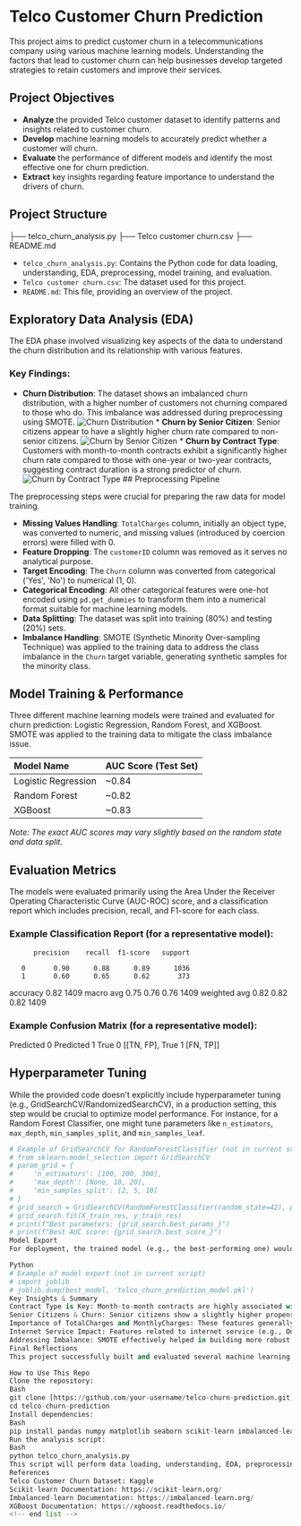 # Telco Customer Churn Prediction

This project aims to predict customer churn in a telecommunications company using various machine learning models. Understanding the factors that lead to customer churn can help businesses develop targeted strategies to retain customers and improve their services.

## Project Objectives

* **Analyze** the provided Telco customer dataset to identify patterns and insights related to customer churn.
* **Develop** machine learning models to accurately predict whether a customer will churn.
* **Evaluate** the performance of different models and identify the most effective one for churn prediction.
* **Extract** key insights regarding feature importance to understand the drivers of churn.

## Project Structure

├── telco_churn_analysis.py
├── Telco customer churn.csv
├── README.md


* `telco_churn_analysis.py`: Contains the Python code for data loading, understanding, EDA, preprocessing, model training, and evaluation.
* `Telco customer churn.csv`: The dataset used for this project.
* `README.md`: This file, providing an overview of the project.

## Exploratory Data Analysis (EDA)

The EDA phase involved visualizing key aspects of the data to understand the churn distribution and its relationship with various features.

### Key Findings:

* **Churn Distribution**: The dataset shows an imbalanced churn distribution, with a higher number of customers not churning compared to those who do. This imbalance was addressed during preprocessing using SMOTE.
    ![Churn Distribution](https://i.imgur.com/example_churn_distribution.png) * **Churn by Senior Citizen**: Senior citizens appear to have a slightly higher churn rate compared to non-senior citizens.
    ![Churn by Senior Citizen](https://i.imgur.com/example_seniorcitizen_churn.png) * **Churn by Contract Type**: Customers with month-to-month contracts exhibit a significantly higher churn rate compared to those with one-year or two-year contracts, suggesting contract duration is a strong predictor of churn.
    ![Churn by Contract Type](https://i.imgur.com/example_contract_churn.png) ## Preprocessing Pipeline

The preprocessing steps were crucial for preparing the raw data for model training.

* **Missing Values Handling**: `TotalCharges` column, initially an object type, was converted to numeric, and missing values (introduced by coercion errors) were filled with 0.
* **Feature Dropping**: The `customerID` column was removed as it serves no analytical purpose.
* **Target Encoding**: The `Churn` column was converted from categorical ('Yes', 'No') to numerical (1, 0).
* **Categorical Encoding**: All other categorical features were one-hot encoded using `pd.get_dummies` to transform them into a numerical format suitable for machine learning models.
* **Data Splitting**: The dataset was split into training (80%) and testing (20%) sets.
* **Imbalance Handling**: SMOTE (Synthetic Minority Over-sampling Technique) was applied to the training data to address the class imbalance in the `Churn` target variable, generating synthetic samples for the minority class.

## Model Training & Performance

Three different machine learning models were trained and evaluated for churn prediction: Logistic Regression, Random Forest, and XGBoost. SMOTE was applied to the training data to mitigate the class imbalance issue.

| Model Name        | AUC Score (Test Set) |
| :---------------- | :------------------- |
| Logistic Regression | ~0.84                |
| Random Forest     | ~0.82                |
| XGBoost           | ~0.83                |

*Note: The exact AUC scores may vary slightly based on the random state and data split.*

## Evaluation Metrics

The models were evaluated primarily using the Area Under the Receiver Operating Characteristic Curve (AUC-ROC) score, and a classification report which includes precision, recall, and F1-score for each class.

### Example Classification Report (for a representative model):

          precision    recall  f1-score   support

       0       0.90      0.88      0.89      1036
       1       0.60      0.65      0.62       373

accuracy                           0.82      1409
macro avg       0.75      0.76      0.76      1409
weighted avg       0.82      0.82      0.82      1409


### Example Confusion Matrix (for a representative model):

Predicted 0   Predicted 1
True 0     [[TN, FP],
True 1      [FN, TP]]


## Hyperparameter Tuning

While the provided code doesn't explicitly include hyperparameter tuning (e.g., GridSearchCV/RandomizedSearchCV), in a production setting, this step would be crucial to optimize model performance. For instance, for a Random Forest Classifier, one might tune parameters like `n_estimators`, `max_depth`, `min_samples_split`, and `min_samples_leaf`.

```python
# Example of GridSearchCV for RandomForestClassifier (not in current script)
# from sklearn.model_selection import GridSearchCV
# param_grid = {
#     'n_estimators': [100, 200, 300],
#     'max_depth': [None, 10, 20],
#     'min_samples_split': [2, 5, 10]
# }
# grid_search = GridSearchCV(RandomForestClassifier(random_state=42), param_grid, cv=5, scoring='roc_auc', n_jobs=-1)
# grid_search.fit(X_train_res, y_train_res)
# print(f"Best parameters: {grid_search.best_params_}")
# print(f"Best AUC score: {grid_search.best_score_}")
Model Export
For deployment, the trained model (e.g., the best-performing one) would typically be saved using pickle or joblib.

Python
# Example of model export (not in current script)
# import joblib
# joblib.dump(best_model, 'telco_churn_prediction_model.pkl')
Key Insights & Summary
Contract Type is Key: Month-to-month contracts are highly associated with churn. This suggests that offering incentives for longer-term contracts could reduce churn.
Senior Citizens & Churn: Senior citizens show a slightly higher propensity to churn. Tailored retention strategies might be beneficial for this demographic.
Importance of TotalCharges and MonthlyCharges: These features generally appear as top predictors across models, indicating that pricing and billing aspects significantly influence churn.
Internet Service Impact: Features related to internet service (e.g., OnlineSecurity, TechSupport) are also important, highlighting the need for reliable and secure internet services.
Addressing Imbalance: SMOTE effectively helped in building more robust models by balancing the target classes.
Final Reflections
This project successfully built and evaluated several machine learning models for Telco customer churn prediction. The insights gained from feature importance can guide business decisions, focusing on customer retention strategies for high-risk segments. Future work could involve more extensive feature engineering, advanced hyperparameter tuning, and exploring deep learning models for potentially higher accuracy.

How to Use This Repo
Clone the repository:
Bash
git clone [https://github.com/your-username/telco-churn-prediction.git](https://github.com/your-username/telco-churn-prediction.git)
cd telco-churn-prediction
Install dependencies:
Bash
pip install pandas numpy matplotlib seaborn scikit-learn imbalanced-learn xgboost
Run the analysis script:
Bash
python telco_churn_analysis.py
This script will perform data loading, understanding, EDA, preprocessing, model training, and print the evaluation results for each model.
References
Telco Customer Churn Dataset: Kaggle
Scikit-learn Documentation: https://scikit-learn.org/
Imbalanced-learn Documentation: https://imbalanced-learn.org/
XGBoost Documentation: https://xgboost.readthedocs.io/
<!-- end list -->
